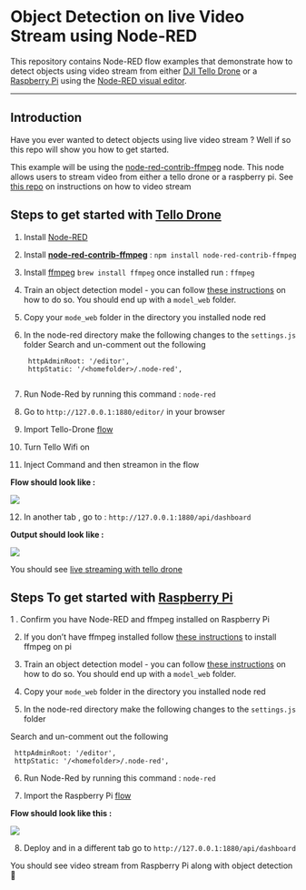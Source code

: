 # Object Detection on live Video Stream using Node-RED
This repository contains Node-RED flow examples that demonstrate how to detect objects using  video stream from either [DJI Tello Drone](https://www.ryzerobotics.com/tello) or a [Raspberry Pi](https://www.raspberrypi.org/) using the [Node-RED visual editor](http://nodered.org).

----------
## Introduction

Have you ever wanted to detect objects using live video stream ? Well if so this repo will show you how to get started. 

This example will be using the  [node-red-contrib-ffmpeg](https://flows.nodered.org/node/node-red-contrib-ffmpeg) node. This node allows users to stream video from either a tello drone or a raspberry pi. See [this repo](https://github.com/bourdakos1/node-red-contrib-ffmpeg/edit/master/README.md) on instructions on how to video stream 


## Steps to get started with [Tello Drone](https://www.ryzerobotics.com/tello) 
 1. Install [Node-RED](https://github.com/johnwalicki/Node-RED-Tello-Control/blob/master/docs/PART2.md)
 2. Install [**node-red-contrib-ffmpeg**](https://flows.nodered.org/node/node-red-contrib-ffmpeg) : `npm install node-red-contrib-ffmpeg`
 3. Install [ffmpeg](https://ffmpeg.org/) `brew install ffmpeg` once installed run : `ffmpeg` 
 4. Train an object detection model  - you can follow [these instructions](https://github.com/cloud-annotations/training/) on how to do so. You should end up with a  `model_web` folder. 
 5. Copy your `mode_web` folder in the directory you installed node red 
 6. In the node-red directory make the following changes to the `settings.js` folder 
Search and un-comment out the following
    ``` 
     httpAdminRoot: '/editor',
     httpStatic: '/<homefolder>/.node-red',
     
     ```
     
 7. Run Node-Red by running this command : `node-red` 
 8. Go to `http://127.0.0.1:1880/editor/` in your browser 
 9. Import Tello-Drone [flow](https://github.com/pmmistry/ObjectDetection-Node-RED-VideoStream/blob/master/flows/tellodroneflow.json) 
10. Turn Tello Wifi on
11. Inject Command and then streamon in the flow

**Flow should look like :** 

![](https://paper-attachments.dropbox.com/s_02031894C9508F7373D84C3A2DE154DAF4053A3E21718FB401B1C717EE61E346_1569004106085_Screen+Shot+2019-09-20+at+2.27.21+PM.png)

12. In another tab , go to : `http://127.0.0.1:1880/api/dashboard` 

**Output should look like :** 

![](https://paper-attachments.dropbox.com/s_02031894C9508F7373D84C3A2DE154DAF4053A3E21718FB401B1C717EE61E346_1569004381901_Screen+Shot+2019-09-20+at+2.32.28+PM.png)


You should see [live streaming with tello drone ](https://twitter.com/poojamakes/status/1174800354560630790)


## Steps To get started with [Raspberry Pi](https://www.raspberrypi.org/) 

1 . Confirm you have Node-RED and ffmpeg installed on Raspberry Pi 

2. If you don’t have ffmpeg installed follow [these instructions](https://www.jeffreythompson.org/blog/2014/11/13/installing-ffmpeg-for-raspberry-pi/) to install ffmpeg on pi

3. Train an object detection model  - you can follow [these instructions](https://github.com/cloud-annotations/training/) on how to do so. You should end up with a  `model_web` folder. 

4.  Copy your `mode_web` folder in the directory you installed node red 

5.  In the node-red directory make the following changes to the `settings.js` folder 

Search and un-comment out the following

     httpAdminRoot: '/editor',
     httpStatic: '/<homefolder>/.node-red',

6. Run Node-Red by running this command : `node-red` 

7. Import the Raspberry Pi [flow](https://github.com/pmmistry/ObjectDetection-Node-RED-VideoStream/blob/master/flows/raspberrypiflow.json) 

**Flow should look like this :** 

![](https://paper-attachments.dropbox.com/s_02031894C9508F7373D84C3A2DE154DAF4053A3E21718FB401B1C717EE61E346_1569004956153_Screen+Shot+2019-09-20+at+2.42.14+PM.png)

8. Deploy and in a different tab go to ``http://127.0.0.1:1880/api/dashboard`` 

You should see video stream from Raspberry Pi along with object detection 🎉 


